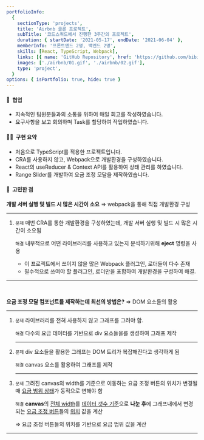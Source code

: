 ```yaml
---
portfolioInfo:
  {
    sectionType: 'projects',
    title: 'Airbnb 클론 프로젝트',
    subTitle: '코드스쿼드에서 진행한 3주간의 프로젝트',
    duration: { startDate: '2021-05-17', endDate: '2021-06-04' },
    memberInfo: '프론트엔드 2명, 백엔드 2명',
    skills: [React, TypeScript, Webpack],
    links: [{ name: 'GitHub Repository', href: 'https://github.com/bibi6666667/airbnb/tree/FE/dev' }],
    images: ['./airbnb/01.gif', './airbnb/02.gif'],
    type: 'project',
  }
options: { isPortfolio: true, hide: true }
---
```


<h4 class="bg--gray text--bold">🤝&nbsp;&nbsp;협업</h4>

- 지속적인 팀원분들과의 소통을 위하여 매일 회고를 작성하였습니다.
- 요구사항을 보고 회의하며 Task를 할당하여 작업하였습니다.

<h4 class="bg--gray text--bold">🧚🏻&nbsp;&nbsp;구현 요약</h4>

- 처음으로 TypeScript를 적용한 프로젝트입니다.
- CRA를 사용하지 않고, Webpack으로 개발환경을 구성하였습니다.
- React의 useReducer & Context API를 활용하여 상태 관리를 하였습니다.
- Range Slider를 개발하여 요금 조정 모달을 제작하였습니다.

<h4 class="bg--gray text--bold">🤔&nbsp;&nbsp;고민한 점</h4>

<p>
  <strong>개발 서버 실행 및 빌드 시 많은 시간이 소요</strong>
  <span>⇒</span>
  <span class="text--italic text--bold text--gray">webpack을 통해 직접 개발환경 구성</span>
</p>
<hr class="thin" />
<ol>
  <li>
    <p>
      <code class="language--text text--brown text--bold">문제</code>
      <span>매번 CRA를 통한 개발환경을 구성하였는데, 개발 서버 실행 및 빌드 시 많은 시간이 소요됨</span>
    </p>
    <p>
      <code class="language--text text--purple text--bold">해결</code>
      <span>내부적으로 어떤 라이브러리를 사용하고 있는지 분석하기위해 <strong>eject</strong> 명령을 사용</span>
    </p>
    <ul class="pl--24 alpha">
      <li>이 프로젝트에서 쓰이지 않을 많은 Webpack 플러그인, 로더들이 다수 존재</li>
      <li>필수적으로 쓰여야 할 플러그인, 로더만을 포함하여 개발환경을 구성하여 해결.</li>
    </ul>
  </li>
</ol>

<hr class="thin" />
<br/>

<p>
  <strong>요금 조정 모달 컴포넌트를 제작하는데 최선의 방법은?</strong>
  <span>⇒</span>
  <span class="text--italic text--bold text--gray">DOM 요소들의 활용</span>
</p>
<hr class="thin" />
<ol>
  <li>
    <p>
      <code class="language--text text--brown text--bold">문제</code>
      <span>라이브러리를 전혀 사용하지 않고 그래프를 그려야 함.</span>
    </p>
    <p>
      <code class="language--text text--purple text--bold">해결</code>
      <span>다수의 요금 데이터를 기반으로 div 요소들을를 생성하여 그래프 제작</span>
    </p>
    <hr class="thin" />
  </li>
  <li>
    <p>
      <code class="language--text text--brown text--bold">문제</code>
      <span>div 요소들을 활용한 그래프는 DOM 트리가 복잡해진다고 생각하게 됨</span>
    </p>
    <p>
      <code class="language--text text--purple text--bold">해결</code>
      <span>canvas 요소를 활용하여 그래프를 제작</span>
    </p>
    <hr class="thin" />
  </li>
  <li>
    <p>
      <code class="language--text text--brown text--bold">문제</code>
      <span
        >그려진 canvas의 width를 기준으로 이동하는 요금 조정 버튼의 위치가 변경될 때 <u>요금 범위 상태</u>가 동적으로 변해야
        함</span
      >
    </p>
    <p>
      <code class="language--text text--purple text--bold">해결</code>
      <span
        ><strong>canvas</strong>의 <u>전체 width</u>를 <u>데이터 갯수 기준</u>으로 <strong>나눈 후</strong>에
        그래프내에서 변경되는 <u>요금 조정 버튼</u>들의 <u>위치</u> 값을 계산</span
      >
    </p>
    <p class="pl--24">⇒ 요금 조정 버튼들의 위치를 기반으로 요금 범위 값을 계산</p>
  </li>
</ol>

<hr class="thin" />

